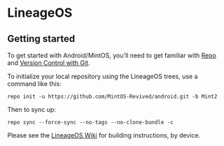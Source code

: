LineageOS
===========

Getting started
---------------

To get started with Android/MintOS, you'll need to get
familiar with [Repo](https://source.android.com/source/using-repo.html) and [Version Control with Git](https://source.android.com/source/version-control.html).

To initialize your local repository using the LineageOS trees, use a command like this:
```
repo init -u https://github.com/MintOS-Revived/android.git -b Mint2
```
Then to sync up:
```
repo sync --force-sync --no-tags --no-clone-bundle -c
```
Please see the [LineageOS Wiki](https://wiki.lineageos.org/) for building instructions, by device.
